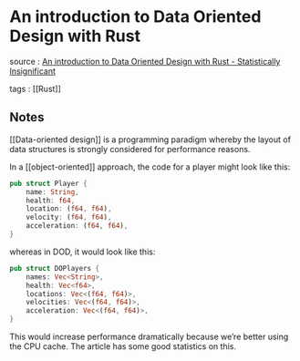 # An introduction to Data Oriented Design with Rust

source
: [An introduction to Data Oriented Design with Rust - Statistically Insignificant](https://jamesmcm.github.io/blog/2020/07/25/intro-dod)

tags
: [[Rust]]


## Notes

[[Data-oriented design]] is a programming paradigm whereby the layout of data structures is strongly considered for performance reasons.

In a [[object-oriented]] approach, the code for a player might look like this:

```rust
pub struct Player {
    name: String,
    health: f64,
    location: (f64, f64),
    velocity: (f64, f64),
    acceleration: (f64, f64),
}
```

whereas in DOD, it would look like this:

```rust
pub struct DOPlayers {
    names: Vec<String>,
    health: Vec<f64>,
    locations: Vec<(f64, f64)>,
    velocities: Vec<(f64, f64)>,
    acceleration: Vec<(f64, f64)>,
}
```

This would increase performance dramatically because we&rsquo;re better using the CPU cache. The article has some good statistics on this.
